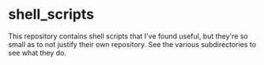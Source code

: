 # shell_scripts

This repository contains shell scripts that I've found useful, but they're so small as to not
justify their own repository. See the various subdirectories to see what they do.
